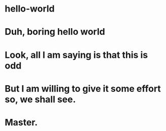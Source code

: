 # hello-world
# Duh, boring hello world
# Look, all I am saying is that this is odd
# But I am willing to give it some effort so, we shall see.
# Master.
